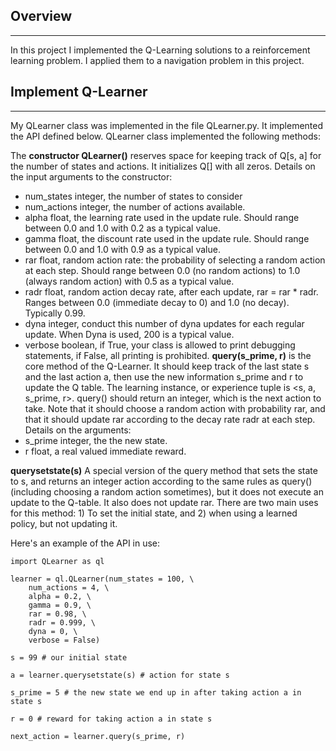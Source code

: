 ## Overview
--------------------------------------------------------------------------------
In this project I implemented the Q-Learning solutions to a reinforcement learning problem. I applied them to a navigation problem in this project.



## Implement Q-Learner
--------------------------------------------------------------------------------
My QLearner class was implemented in the file QLearner.py. It implemented the API defined below. QLearner class implemented the following methods:

The **constructor QLearner()** reserves space for keeping track of Q[s, a] for the number of states and actions. It initializes Q[] with all zeros. Details on the input arguments to the constructor:
* num_states integer, the number of states to consider
* num_actions integer, the number of actions available.
* alpha float, the learning rate used in the update rule. Should range between 0.0 and 1.0 with 0.2 as a typical value.
* gamma float, the discount rate used in the update rule. Should range between 0.0 and 1.0 with 0.9 as a typical value.
* rar float, random action rate: the probability of selecting a random action at each step. Should range between 0.0 (no random actions) to 1.0 (always random action) with 0.5 as a typical value.
* radr float, random action decay rate, after each update, rar = rar * radr. Ranges between 0.0 (immediate decay to 0) and 1.0 (no decay). Typically 0.99.
* dyna integer, conduct this number of dyna updates for each regular update. When Dyna is used, 200 is a typical value.
* verbose boolean, if True, your class is allowed to print debugging statements, if False, all printing is prohibited.
**query(s_prime, r)** is the core method of the Q-Learner. It should keep track of the last state s and the last action a, then use the new information s_prime and r to update the Q table. The learning instance, or experience tuple is <s, a, s_prime, r>. query() should return an integer, which is the next action to take. Note that it should choose a random action with probability rar, and that it should update rar according to the decay rate radr at each step. Details on the arguments:
* s_prime integer, the the new state.
* r float, a real valued immediate reward.

**querysetstate(s)** A special version of the query method that sets the state to s, and returns an integer action according to the same rules as query() (including choosing a random action sometimes), but it does not execute an update to the Q-table. It also does not update rar. There are two main uses for this method: 1) To set the initial state, and 2) when using a learned policy, but not updating it.

Here's an example of the API in use:
```
import QLearner as ql

learner = ql.QLearner(num_states = 100, \
    num_actions = 4, \
    alpha = 0.2, \
    gamma = 0.9, \
    rar = 0.98, \
    radr = 0.999, \
    dyna = 0, \
    verbose = False)

s = 99 # our initial state

a = learner.querysetstate(s) # action for state s

s_prime = 5 # the new state we end up in after taking action a in state s

r = 0 # reward for taking action a in state s

next_action = learner.query(s_prime, r)
```
